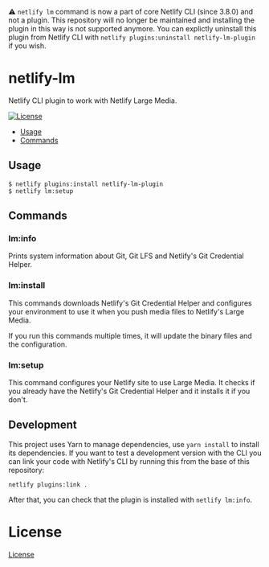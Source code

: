 :warning: `netlify lm` command is now a part of core Netlify CLI (since 3.8.0) and not a plugin. This repository will no longer be maintained and installing the plugin in this way is not supported anymore.
You can explictly uninstall this plugin from Netlify CLI with `netlify plugins:uninstall netlify-lm-plugin` if you wish.

netlify-lm
==========

Netlify CLI plugin to work with Netlify Large Media.

[![License](https://img.shields.io/npm/l/netlify-lm.svg)](https://github.com/netlify/netlify-lm-plugin/blob/master/package.json)

* [Usage](#usage)
* [Commands](#commands)

## Usage

```sh-session
$ netlify plugins:install netlify-lm-plugin
$ netlify lm:setup
```

## Commands

### lm:info

Prints system information about Git, Git LFS and Netlify's Git Credential Helper.

### lm:install

This commands downloads Netlify's Git Credential Helper and configures
your environment to use it when you push media files to Netlify's Large Media.

If you run this commands multiple times, it will update the binary files and the configuration.

### lm:setup

This command configures your Netlify site to use Large Media.
It checks if you already have the Netlify's Git Credential Helper and it installs it if you don't.

## Development

This project uses Yarn to manage dependencies, use `yarn install` to install its dependencies.
If you want to test a development version with the CLI you can link your code 
with Netlify's CLI by running this from the base of this repository:

```
netlify plugins:link .
```

After that, you can check that the plugin is installed with `netlify lm:info`.

# License

[License](LICENSE)
